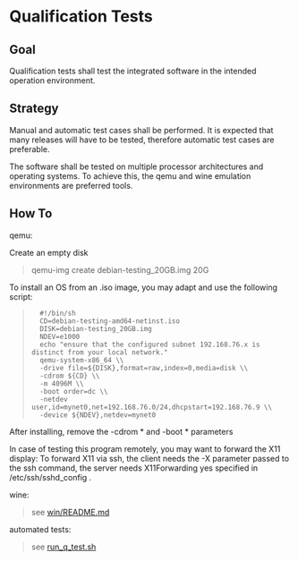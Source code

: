 
Qualification Tests
=============

Goal
-----------

Qualification tests shall test the integrated software in the intended operation environment.

Strategy
-----------

Manual and automatic test cases shall be performed.
It is expected that many releases will have to be tested,
therefore automatic test cases are preferable.

The software shall be tested on multiple processor architectures and operating systems.
To achieve this, the qemu and wine emulation environments are preferred tools.

How To
-----------

qemu:

Create an empty disk

> qemu-img create debian-testing_20GB.img 20G

To install an OS from an .iso image, you may adapt and use the following script:

>       #!/bin/sh
>       CD=debian-testing-amd64-netinst.iso
>       DISK=debian-testing_20GB.img
>       NDEV=e1000
>       echo "ensure that the configured subnet 192.168.76.x is distinct from your local network."
>       qemu-system-x86_64 \\
>       -drive file=${DISK},format=raw,index=0,media=disk \\
>       -cdrom ${CD} \\
>       -m 4096M \\
>       -boot order=dc \\
>       -netdev user,id=mynet0,net=192.168.76.0/24,dhcpstart=192.168.76.9 \\
>       -device ${NDEV},netdev=mynet0

After installing, remove the -cdrom * and -boot * parameters

In case of testing this program remotely, you may want to forward the X11 display:
To forward X11 via ssh, the client needs the -X parameter passed to the ssh command,
the server needs X11Forwarding yes specified in /etc/ssh/sshd_config .

wine:

> see  [win/README.md](../win/README.md)

automated tests:

> see  [run_q_test.sh](./run_q_test.sh)
